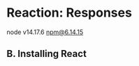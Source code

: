 Reaction: Responses
===================
node v14.17.6
npm@6.14.15

B. Installing React
-------------------


